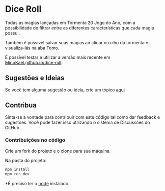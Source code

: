 # Dice Roll
 Todas as magias lançadas em Tormenta 20 Jogo do Ano, com a possibilidade de filtrar entre as diferentes características que cada magia possui. 

 Também é possível salvar suas magias ao clicar no olho da tormenta e visualiza-lás na aba Tomo.

 É possível testar e utilizar a versão mais recente em [MinoKael.github.io/dice-roll](https://MinoKael.github.io/dice-roll/).


## Sugestões e Ideias

Se você tem alguma sugestão ou ideia, crie um tópico [aqui](https://github.com/MinoKael/dice-roll/discussions)

## Contribua

Sinta-se a vontade para contribuir com este código tal como dar feedback e sugestões. Você pode fazer isso utilizando o sistema de Discussões do GitHub.

### Contribuições no código

Crie um fork do projeto e o clone para sua máquina.

Na pasta do projeto:

```bash
npm install
npm run dev
```

*É preciso ter o [node](https://nodejs.org/en/) instalado.
